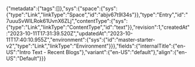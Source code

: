 {"metadata":{"tags":[]},"sys":{"space":{"sys":{"type":"Link","linkType":"Space","id":"abjv67t9l34s"}},"type":"Entry","id":"7uuuSvWILRok61UvnX6ZLj","contentType":{"sys":{"type":"Link","linkType":"ContentType","id":"text"}},"revision":1,"createdAt":"2023-10-11T17:31:39.520Z","updatedAt":"2023-10-11T17:40:10.955Z","environment":{"sys":{"id":"master-starter-v2","type":"Link","linkType":"Environment"}}},"fields":{"internalTitle":{"en-US":"Intro Text - Recent Blogs"},"variant":{"en-US":"default"},"align":{"en-US":"Default"}}}